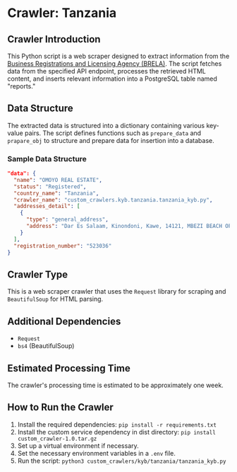 # Crawler: Tanzania

## Crawler Introduction
This Python script is a web scraper designed to extract information from the [Business Registrations and Licensing Agency (BRELA)](https://ors.brela.go.tz/orsreg/searchbusinesspublic). The script fetches data from the specified API endpoint, processes the retrieved HTML content, and inserts relevant information into a PostgreSQL table named "reports."

## Data Structure
The extracted data is structured into a dictionary containing various key-value pairs. The script defines functions such as `prepare_data` and `prapare_obj` to structure and prepare data for insertion into a database.

### Sample Data Structure
```json
"data": {
  "name": "OMOYO REAL ESTATE",
  "status": "Registered",
  "country_name": "Tanzania",
  "crawler_name": "custom_crawlers.kyb.tanzania.tanzania_kyb.py",
  "addresses_detail": [
    {
      "type": "general_address",
      "address": "Dar Es Salaam, Kinondoni, Kawe, 14121, MBEZI BEACH OPPOSITE TO MBEZI BEACH HIGH SCHOOL"
    }
  ],
  "registration_number": "523036"
}
```


## Crawler Type
This is a web scraper crawler that uses the `Request` library for scraping and `BeautifulSoup` for HTML parsing.

## Additional Dependencies
- `Request`
- `bs4` (BeautifulSoup)

## Estimated Processing Time
The crawler's processing time is estimated to be approximately one week.

## How to Run the Crawler
1. Install the required dependencies: `pip install -r requirements.txt`
2. Install the custom service dependency in dist directory: `pip install custom_crawler-1.0.tar.gz` 
3. Set up a virtual environment if necessary.
4. Set the necessary environment variables in a `.env` file.
5. Run the script: `python3 custom_crawlers/kyb/tanzania/tanzania_kyb.py`